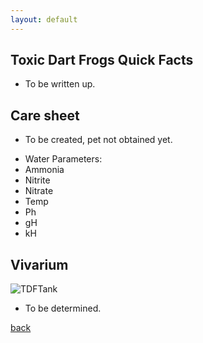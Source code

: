 ```yaml
---
layout: default
---
```


## Toxic Dart Frogs Quick Facts

*   To be written up.

## Care sheet

*   To be created, pet not obtained yet.
- Water Parameters:
 - Ammonia 
 - Nitrite 
 - Nitrate 
 - Temp 
 - Ph 
 - gH 
 - kH 

## Vivarium

![TDFTank]()

*   To be determined.

[back](./another-page)